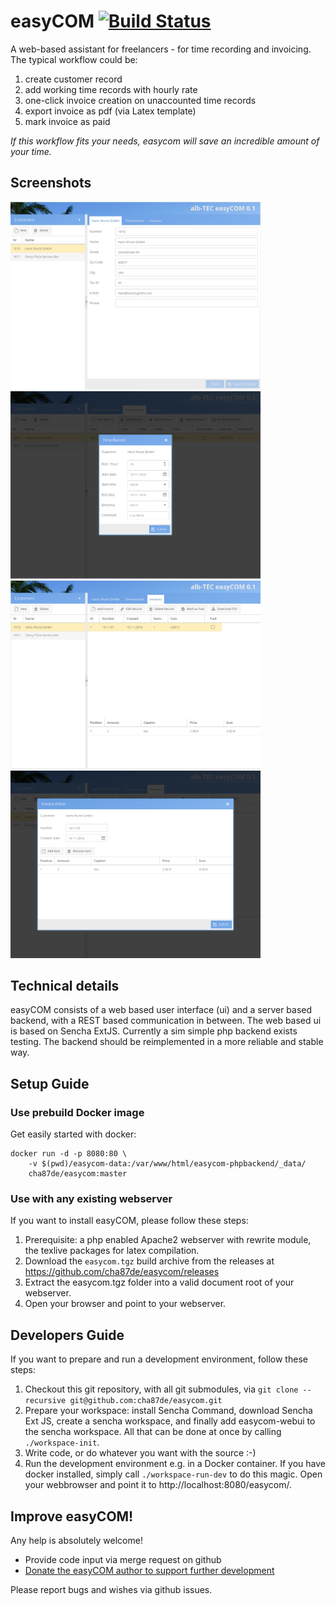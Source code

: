 # easyCOM [![Build Status](https://travis-ci.org/cha87de/easycom.svg)](https://travis-ci.org/cha87de/easycom)
A web-based assistant for freelancers - for time recording and invoicing. The typical workflow could be:

 1. create customer record
 2. add working time records with hourly rate
 3. one-click invoice creation on unaccounted time records
 4. export invoice as pdf (via Latex template)
 5. mark invoice as paid
 
*If this workflow fits your needs, easycom will save an incredible amount of your time.*

## Screenshots
<img src="https://github.com/cha87de/easycom/raw/master/screenshots/1_customer.png?raw=true" width="400">
<img src="https://github.com/cha87de/easycom/raw/master/screenshots/2_timerecord_edit.png?raw=true" width="400">
<img src="https://github.com/cha87de/easycom/raw/master/screenshots/3_invoices.png?raw=true" width="400">
<img src="https://github.com/cha87de/easycom/raw/master/screenshots/4_invoice_edit.png?raw=true" width="400">

## Technical details
easyCOM consists of a web based user interface (ui) and a server based backend,
with a REST based communication in between.
The web based ui is based on Sencha ExtJS. Currently a sim simple php backend exists testing.
The backend should be reimplemented in a more reliable and stable way.

## Setup Guide

### Use prebuild Docker image

Get easily started with docker:

```
docker run -d -p 8080:80 \
    -v $(pwd)/easycom-data:/var/www/html/easycom-phpbackend/_data/
    cha87de/easycom:master
```

### Use with any existing webserver
If you want to install easyCOM, please follow these steps:

 1. Prerequisite: a php enabled Apache2 webserver with rewrite module, the texlive packages for latex compilation.
 2. Download the `easycom.tgz` build archive from the releases at https://github.com/cha87de/easycom/releases
 3. Extract the easycom.tgz folder into a valid document root of your webserver.
 4. Open your browser and point to your webserver.

## Developers Guide

If you want to prepare and run a development environment, follow these steps:

 1. Checkout this git repository, with all git submodules, via `git clone --recursive git@github.com:cha87de/easycom.git`
 2. Prepare your workspace: install Sencha Command, download Sencha Ext JS, create a sencha workspace, and finally add easycom-webui to the sencha workspace. All that can be done at once by calling `./workspace-init`.
 3. Write code, or do whatever you want with the source :-)
 4. Run the development environment e.g. in a Docker container. If you have docker installed, simply call `./workspace-run-dev` to do this magic. Open your webbrowser and point it to http://localhost:8080/easycom/.

## Improve easyCOM!

Any help is absolutely welcome! 

 * Provide code input via merge request on github
 * [Donate the easyCOM author to support further development](https://www.paypal.com/cgi-bin/webscr?cmd=_s-xclick&hosted_button_id=Y4MESA6J72MDN)

Please report bugs and wishes via github issues.

